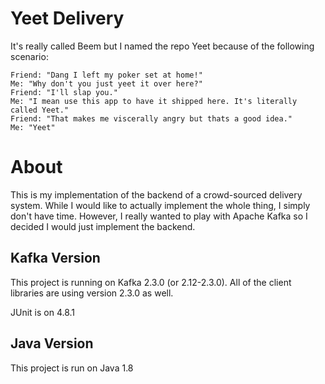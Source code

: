 # Yeet Delivery
It's really called Beem but I named the repo Yeet because of the following scenario:

    Friend: "Dang I left my poker set at home!"
    Me: "Why don't you just yeet it over here?"
    Friend: "I'll slap you."
    Me: "I mean use this app to have it shipped here. It's literally called Yeet."
    Friend: "That makes me viscerally angry but thats a good idea."
    Me: "Yeet"

# About
This is my implementation of the backend of a crowd-sourced delivery system. While I would like to actually implement the whole thing, I simply don't have time. However, I really wanted to play with Apache Kafka so I decided I would just implement the backend.

## Kafka Version
This project is running on Kafka 2.3.0 (or 2.12-2.3.0). All of the client libraries are using version 2.3.0 as well.

JUnit is on 4.8.1

## Java Version
This project is run on Java 1.8
